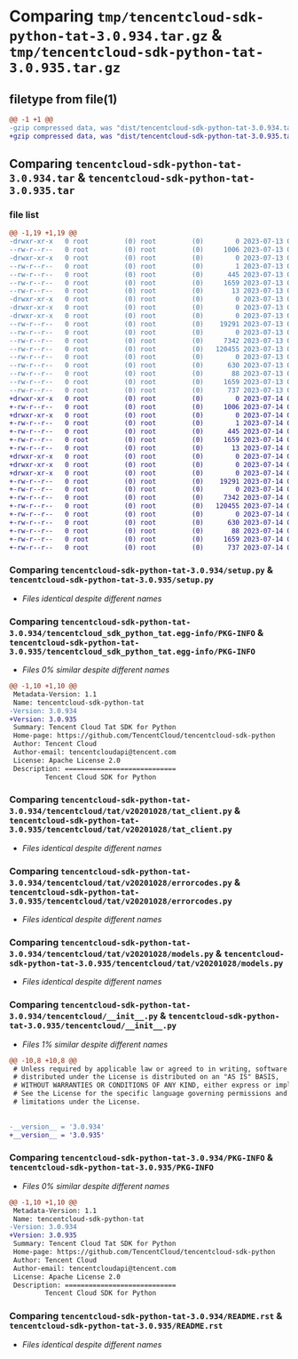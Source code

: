 # Comparing `tmp/tencentcloud-sdk-python-tat-3.0.934.tar.gz` & `tmp/tencentcloud-sdk-python-tat-3.0.935.tar.gz`

## filetype from file(1)

```diff
@@ -1 +1 @@
-gzip compressed data, was "dist/tencentcloud-sdk-python-tat-3.0.934.tar", last modified: Thu Jul 13 00:33:22 2023, max compression
+gzip compressed data, was "dist/tencentcloud-sdk-python-tat-3.0.935.tar", last modified: Fri Jul 14 00:38:25 2023, max compression
```

## Comparing `tencentcloud-sdk-python-tat-3.0.934.tar` & `tencentcloud-sdk-python-tat-3.0.935.tar`

### file list

```diff
@@ -1,19 +1,19 @@
-drwxr-xr-x   0 root         (0) root         (0)        0 2023-07-13 00:33:22.000000 tencentcloud-sdk-python-tat-3.0.934/
--rw-r--r--   0 root         (0) root         (0)     1006 2023-07-13 00:33:22.000000 tencentcloud-sdk-python-tat-3.0.934/setup.py
-drwxr-xr-x   0 root         (0) root         (0)        0 2023-07-13 00:33:22.000000 tencentcloud-sdk-python-tat-3.0.934/tencentcloud_sdk_python_tat.egg-info/
--rw-r--r--   0 root         (0) root         (0)        1 2023-07-13 00:33:22.000000 tencentcloud-sdk-python-tat-3.0.934/tencentcloud_sdk_python_tat.egg-info/dependency_links.txt
--rw-r--r--   0 root         (0) root         (0)      445 2023-07-13 00:33:22.000000 tencentcloud-sdk-python-tat-3.0.934/tencentcloud_sdk_python_tat.egg-info/SOURCES.txt
--rw-r--r--   0 root         (0) root         (0)     1659 2023-07-13 00:33:22.000000 tencentcloud-sdk-python-tat-3.0.934/tencentcloud_sdk_python_tat.egg-info/PKG-INFO
--rw-r--r--   0 root         (0) root         (0)       13 2023-07-13 00:33:22.000000 tencentcloud-sdk-python-tat-3.0.934/tencentcloud_sdk_python_tat.egg-info/top_level.txt
-drwxr-xr-x   0 root         (0) root         (0)        0 2023-07-13 00:33:22.000000 tencentcloud-sdk-python-tat-3.0.934/tencentcloud/
-drwxr-xr-x   0 root         (0) root         (0)        0 2023-07-13 00:33:22.000000 tencentcloud-sdk-python-tat-3.0.934/tencentcloud/tat/
-drwxr-xr-x   0 root         (0) root         (0)        0 2023-07-13 00:33:22.000000 tencentcloud-sdk-python-tat-3.0.934/tencentcloud/tat/v20201028/
--rw-r--r--   0 root         (0) root         (0)    19291 2023-07-13 00:33:22.000000 tencentcloud-sdk-python-tat-3.0.934/tencentcloud/tat/v20201028/tat_client.py
--rw-r--r--   0 root         (0) root         (0)        0 2023-07-13 00:33:22.000000 tencentcloud-sdk-python-tat-3.0.934/tencentcloud/tat/v20201028/__init__.py
--rw-r--r--   0 root         (0) root         (0)     7342 2023-07-13 00:33:22.000000 tencentcloud-sdk-python-tat-3.0.934/tencentcloud/tat/v20201028/errorcodes.py
--rw-r--r--   0 root         (0) root         (0)   120455 2023-07-13 00:33:22.000000 tencentcloud-sdk-python-tat-3.0.934/tencentcloud/tat/v20201028/models.py
--rw-r--r--   0 root         (0) root         (0)        0 2023-07-13 00:33:22.000000 tencentcloud-sdk-python-tat-3.0.934/tencentcloud/tat/__init__.py
--rw-r--r--   0 root         (0) root         (0)      630 2023-07-13 00:33:22.000000 tencentcloud-sdk-python-tat-3.0.934/tencentcloud/__init__.py
--rw-r--r--   0 root         (0) root         (0)       88 2023-07-13 00:33:22.000000 tencentcloud-sdk-python-tat-3.0.934/setup.cfg
--rw-r--r--   0 root         (0) root         (0)     1659 2023-07-13 00:33:22.000000 tencentcloud-sdk-python-tat-3.0.934/PKG-INFO
--rw-r--r--   0 root         (0) root         (0)      737 2023-07-13 00:33:22.000000 tencentcloud-sdk-python-tat-3.0.934/README.rst
+drwxr-xr-x   0 root         (0) root         (0)        0 2023-07-14 00:38:25.000000 tencentcloud-sdk-python-tat-3.0.935/
+-rw-r--r--   0 root         (0) root         (0)     1006 2023-07-14 00:38:25.000000 tencentcloud-sdk-python-tat-3.0.935/setup.py
+drwxr-xr-x   0 root         (0) root         (0)        0 2023-07-14 00:38:25.000000 tencentcloud-sdk-python-tat-3.0.935/tencentcloud_sdk_python_tat.egg-info/
+-rw-r--r--   0 root         (0) root         (0)        1 2023-07-14 00:38:25.000000 tencentcloud-sdk-python-tat-3.0.935/tencentcloud_sdk_python_tat.egg-info/dependency_links.txt
+-rw-r--r--   0 root         (0) root         (0)      445 2023-07-14 00:38:25.000000 tencentcloud-sdk-python-tat-3.0.935/tencentcloud_sdk_python_tat.egg-info/SOURCES.txt
+-rw-r--r--   0 root         (0) root         (0)     1659 2023-07-14 00:38:25.000000 tencentcloud-sdk-python-tat-3.0.935/tencentcloud_sdk_python_tat.egg-info/PKG-INFO
+-rw-r--r--   0 root         (0) root         (0)       13 2023-07-14 00:38:25.000000 tencentcloud-sdk-python-tat-3.0.935/tencentcloud_sdk_python_tat.egg-info/top_level.txt
+drwxr-xr-x   0 root         (0) root         (0)        0 2023-07-14 00:38:25.000000 tencentcloud-sdk-python-tat-3.0.935/tencentcloud/
+drwxr-xr-x   0 root         (0) root         (0)        0 2023-07-14 00:38:25.000000 tencentcloud-sdk-python-tat-3.0.935/tencentcloud/tat/
+drwxr-xr-x   0 root         (0) root         (0)        0 2023-07-14 00:38:25.000000 tencentcloud-sdk-python-tat-3.0.935/tencentcloud/tat/v20201028/
+-rw-r--r--   0 root         (0) root         (0)    19291 2023-07-14 00:38:25.000000 tencentcloud-sdk-python-tat-3.0.935/tencentcloud/tat/v20201028/tat_client.py
+-rw-r--r--   0 root         (0) root         (0)        0 2023-07-14 00:38:25.000000 tencentcloud-sdk-python-tat-3.0.935/tencentcloud/tat/v20201028/__init__.py
+-rw-r--r--   0 root         (0) root         (0)     7342 2023-07-14 00:38:25.000000 tencentcloud-sdk-python-tat-3.0.935/tencentcloud/tat/v20201028/errorcodes.py
+-rw-r--r--   0 root         (0) root         (0)   120455 2023-07-14 00:38:25.000000 tencentcloud-sdk-python-tat-3.0.935/tencentcloud/tat/v20201028/models.py
+-rw-r--r--   0 root         (0) root         (0)        0 2023-07-14 00:38:25.000000 tencentcloud-sdk-python-tat-3.0.935/tencentcloud/tat/__init__.py
+-rw-r--r--   0 root         (0) root         (0)      630 2023-07-14 00:38:25.000000 tencentcloud-sdk-python-tat-3.0.935/tencentcloud/__init__.py
+-rw-r--r--   0 root         (0) root         (0)       88 2023-07-14 00:38:25.000000 tencentcloud-sdk-python-tat-3.0.935/setup.cfg
+-rw-r--r--   0 root         (0) root         (0)     1659 2023-07-14 00:38:25.000000 tencentcloud-sdk-python-tat-3.0.935/PKG-INFO
+-rw-r--r--   0 root         (0) root         (0)      737 2023-07-14 00:38:25.000000 tencentcloud-sdk-python-tat-3.0.935/README.rst
```

### Comparing `tencentcloud-sdk-python-tat-3.0.934/setup.py` & `tencentcloud-sdk-python-tat-3.0.935/setup.py`

 * *Files identical despite different names*

### Comparing `tencentcloud-sdk-python-tat-3.0.934/tencentcloud_sdk_python_tat.egg-info/PKG-INFO` & `tencentcloud-sdk-python-tat-3.0.935/tencentcloud_sdk_python_tat.egg-info/PKG-INFO`

 * *Files 0% similar despite different names*

```diff
@@ -1,10 +1,10 @@
 Metadata-Version: 1.1
 Name: tencentcloud-sdk-python-tat
-Version: 3.0.934
+Version: 3.0.935
 Summary: Tencent Cloud Tat SDK for Python
 Home-page: https://github.com/TencentCloud/tencentcloud-sdk-python
 Author: Tencent Cloud
 Author-email: tencentcloudapi@tencent.com
 License: Apache License 2.0
 Description: ============================
         Tencent Cloud SDK for Python
```

### Comparing `tencentcloud-sdk-python-tat-3.0.934/tencentcloud/tat/v20201028/tat_client.py` & `tencentcloud-sdk-python-tat-3.0.935/tencentcloud/tat/v20201028/tat_client.py`

 * *Files identical despite different names*

### Comparing `tencentcloud-sdk-python-tat-3.0.934/tencentcloud/tat/v20201028/errorcodes.py` & `tencentcloud-sdk-python-tat-3.0.935/tencentcloud/tat/v20201028/errorcodes.py`

 * *Files identical despite different names*

### Comparing `tencentcloud-sdk-python-tat-3.0.934/tencentcloud/tat/v20201028/models.py` & `tencentcloud-sdk-python-tat-3.0.935/tencentcloud/tat/v20201028/models.py`

 * *Files identical despite different names*

### Comparing `tencentcloud-sdk-python-tat-3.0.934/tencentcloud/__init__.py` & `tencentcloud-sdk-python-tat-3.0.935/tencentcloud/__init__.py`

 * *Files 1% similar despite different names*

```diff
@@ -10,8 +10,8 @@
 # Unless required by applicable law or agreed to in writing, software
 # distributed under the License is distributed on an "AS IS" BASIS,
 # WITHOUT WARRANTIES OR CONDITIONS OF ANY KIND, either express or implied.
 # See the License for the specific language governing permissions and
 # limitations under the License.
 
 
-__version__ = '3.0.934'
+__version__ = '3.0.935'
```

### Comparing `tencentcloud-sdk-python-tat-3.0.934/PKG-INFO` & `tencentcloud-sdk-python-tat-3.0.935/PKG-INFO`

 * *Files 0% similar despite different names*

```diff
@@ -1,10 +1,10 @@
 Metadata-Version: 1.1
 Name: tencentcloud-sdk-python-tat
-Version: 3.0.934
+Version: 3.0.935
 Summary: Tencent Cloud Tat SDK for Python
 Home-page: https://github.com/TencentCloud/tencentcloud-sdk-python
 Author: Tencent Cloud
 Author-email: tencentcloudapi@tencent.com
 License: Apache License 2.0
 Description: ============================
         Tencent Cloud SDK for Python
```

### Comparing `tencentcloud-sdk-python-tat-3.0.934/README.rst` & `tencentcloud-sdk-python-tat-3.0.935/README.rst`

 * *Files identical despite different names*

